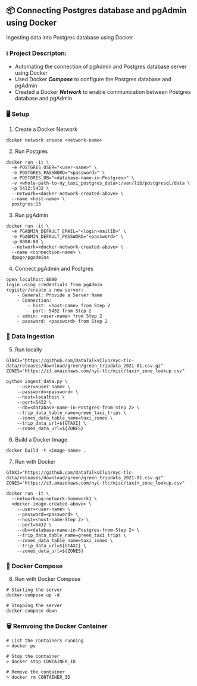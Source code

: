 ## :package: Connecting Postgres database and pgAdmin using Docker
Ingesting data into Postgres database using Docker

### ℹ️ Project Descripton: 
- Automating the connection of pgAdmin and Postgres database server using Docker
- Used Docker **_Compose_** to configure the Postgres database and pgAdmin
- Created a Docker **_Network_** to enable communication between Postgres database and pgAdmin


### 🖥️ Setup
1. Create a Docker Network
```
docker network create <network-name>
```

2. Run Postgres
```
docker run -it \
  -e POSTGRES_USER="<user-name>" \
  -e POSTGRES_PASSWORD="<password>" \
  -e POSTGRES_DB="<database-name-in-Postgres>" \
  -v <whole-path-to-ny_taxi_postgres_data>:/var/lib/postgresql/data \
  -p 5432:5432 \
  --network=<docker-network-created-above> \
  --name <host-name> \
  postgres:13
```

3. Run pgAdmin
```
docker run -it \
  -e PGADMIN_DEFAULT_EMAIL="<login-mailID>" \
  -e PGADMIN_DEFAULT_PASSWORD="<password>" \
  -p 8080:80 \
  --network=<docker-network-created-above> \
  --name <connection-name> \
  dpage/pgadmin4
```

4. Connect pgAdmin and Postgres
```
open localhost:8080
login using credentials from pgAdmin
register/create a new server:
	- General: Provide a Server Name
	- Connection: 
		- host: <host-name> from Step 2
		- port: 5432 from Step 2
    - admin: <user-name> from Step 2
    - password: <password> from Step 2
```

### 💉 Data Ingestion

5. Run locally
```
GTAXI="https://github.com/DataTalksClub/nyc-tlc-data/releases/download/green/green_tripdata_2021-01.csv.gz"
ZONES="https://s3.amazonaws.com/nyc-tlc/misc/taxi+_zone_lookup.csv"

python ingest_data.py \
    --user=<user-name> \
    --password=<password> \
    --host=localhost \
    --port=5432 \
    --db=<database-name-in-Postgres-from-Step 2> \
    --trip_data_table_name=green_taxi_trips \
    --zones_data_table_name=taxi_zones \
    --trip_data_url=${GTAXI} \
    --zones_data_url=${ZONES}
```

6. Build a Docker Image
```
docker build -t <image-name> .
```

7. Run with Docker
``` 
GTAXI="https://github.com/DataTalksClub/nyc-tlc-data/releases/download/green/green_tripdata_2021-01.csv.gz"
ZONES="https://s3.amazonaws.com/nyc-tlc/misc/taxi+_zone_lookup.csv"

docker run -it \
  --network=pg-network-homework1 \
  <docker-image-created-above> \
    --user=<user-name> \
    --password=<password> \
    --host=<host-name-Step 2> \
    --port=5432 \
    --db=<database-name-in-Postgres-from-Step 2> \
    --trip_data_table_name=green_taxi_trips \
    --zones_data_table_name=taxi_zones \
    --trip_data_url=${GTAXI} \
    --zones_data_url=${ZONES}
```

### 🎵 Docker Compose

8. Run with Docker Compose
```
# Starting the server
docker-compose up -d

# Stopping the server
docker-compose down
```

### 🗑️ Remvoing the Docker Container
```
# List the containers running
> docker ps

# Stop the container
> docker stop CONTAINER_ID

# Remove the container
> docker rm CONTAINER_ID
```

